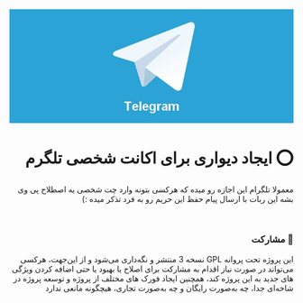 
  <div align="center">
    <img src="review.jpg" alt="review telegram" style="max-width: 100%;">
</div>
<h1 style="text-align: right;direction: rtl;" dir="rtl">⭕️ ایجاد دیواری برای اکانت شخصی تلگرم</h1>

<p style="text-align: right;direction: rtl;" dir="rtl">معمولا تلگرام این اجازه رو میده که هرکسی بتونه وارد چت شخصی یه اصطلاح پی وی بشه این ربات با ارسال پیام حفظ این حریم رو
  به فرد تذکر میده :)</p>
<br>

<h3 dir="rtl" style="text-align: right;direction: rtl;">🤝 مشارکت</h3>
<p dir="rtl" style="text-align: right;direction: rtl;">این پروژه تحت پروانه GPL نسخه 3 منتشر و نگه‌داری می‌شود و از این‌جهت، هرکسی می‌تواند در صورت نیاز اقدام به مشارکت برای اصلاح یا بهبود یا حتی اضافه کردن ویژگی های جدید به این پروژه کند، همچنین ایجاد فورک های مختلف از پروژه و توسعه پروژه در شاخه‌ای جدا، چه به‌صورت رایگان و چه به‌صورت تجاری، هیچگونه مانعی ندارد</p>
